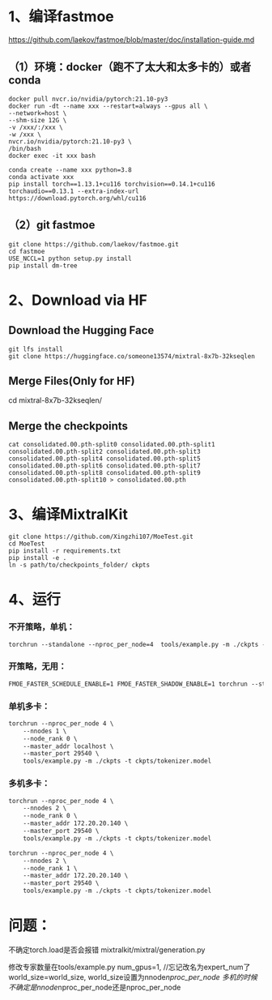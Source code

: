 # 1、编译fastmoe
https://github.com/laekov/fastmoe/blob/master/doc/installation-guide.md

## （1）环境：docker（跑不了太大和太多卡的）或者conda
```
docker pull nvcr.io/nvidia/pytorch:21.10-py3
docker run -dt --name xxx --restart=always --gpus all \
--network=host \
--shm-size 12G \
-v /xxx/:/xxx \
-w /xxx \
nvcr.io/nvidia/pytorch:21.10-py3 \
/bin/bash
docker exec -it xxx bash
```
```
conda create --name xxx python=3.8
conda activate xxx
pip install torch==1.13.1+cu116 torchvision==0.14.1+cu116 torchaudio==0.13.1 --extra-index-url https://download.pytorch.org/whl/cu116
```
## （2）git fastmoe
```
git clone https://github.com/laekov/fastmoe.git
cd fastmoe
USE_NCCL=1 python setup.py install
pip install dm-tree
```

# 2、Download via HF
## Download the Hugging Face
```
git lfs install
git clone https://huggingface.co/someone13574/mixtral-8x7b-32kseqlen
```

## Merge Files(Only for HF)
cd mixtral-8x7b-32kseqlen/

## Merge the checkpoints
```
cat consolidated.00.pth-split0 consolidated.00.pth-split1 consolidated.00.pth-split2 consolidated.00.pth-split3 consolidated.00.pth-split4 consolidated.00.pth-split5 consolidated.00.pth-split6 consolidated.00.pth-split7 consolidated.00.pth-split8 consolidated.00.pth-split9 consolidated.00.pth-split10 > consolidated.00.pth
```


# 3、编译MixtralKit
```
git clone https://github.com/Xingzhi107/MoeTest.git
cd MoeTest
pip install -r requirements.txt
pip install -e .
ln -s path/to/checkpoints_folder/ ckpts
```

# 4、运行
### 不开策略，单机：
```markdown
torchrun --standalone --nproc_per_node=4  tools/example.py -m ./ckpts -t ckpts/tokenizer.model
```
### 开策略，无用：
```markdown
FMOE_FASTER_SCHEDULE_ENABLE=1 FMOE_FASTER_SHADOW_ENABLE=1 torchrun --standalone --nproc_per_node=4  tools/example.py -m ./ckpts -t ckpts/tokenizer.model
```

### 单机多卡：
```markdown
torchrun --nproc_per_node 4 \
    --nnodes 1 \
    --node_rank 0 \
    --master_addr localhost \
    --master_port 29540 \
    tools/example.py -m ./ckpts -t ckpts/tokenizer.model
```
### 多机多卡：
```markdown
torchrun --nproc_per_node 4 \
    --nnodes 2 \
    --node_rank 0 \
    --master_addr 172.20.20.140 \
    --master_port 29540 \
    tools/example.py -m ./ckpts -t ckpts/tokenizer.model

torchrun --nproc_per_node 4 \
    --nnodes 2 \
    --node_rank 1 \
    --master_addr 172.20.20.140 \
    --master_port 29540 \
    tools/example.py -m ./ckpts -t ckpts/tokenizer.model
```
# 问题：
不确定torch.load是否会报错
mixtralkit/mixtral/generation.py

修改专家数量在tools/example.py
    num_gpus=1, //忘记改名为expert_num了
    world_size=world_size,
world_size设置为nnode*nproc_per_node
多机的时候不确定是nnode*nproc_per_node还是nproc_per_node